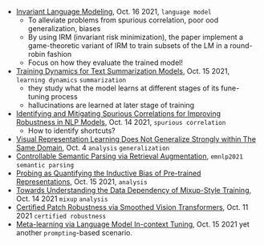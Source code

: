 
- [Invariant Language Modeling](https://arxiv.org/pdf/2110.08413.pdf), Oct. 16 2021, `language model`
  - To alleviate problems from spurious correlation, poor ood generalization, biases
  - By using IRM (invariant risk minimization), the paper implement a game-theoretic variant of IRM to train subsets of the LM in a round-robin fashion
  - Focus on how they evaluate the trained model!
- [Training Dynamics for Text Summarization Models](https://arxiv.org/pdf/2110.08370.pdf), Oct. 15 2021, `learning dynamics` `summarization`
  - they study what the model learns at different stages of its fune-tuning process
  - hallucinations are learned at later stage of training
- [Identifying and Mitigating Spurious Correlations for Improving Robustness in NLP Models](https://arxiv.org/pdf/2110.07736.pdf), Oct. 14 2021, `spurious correlation`
  - How to identify shortcuts?
- [Visual Representation Learning Does Not Generalize Strongly within The Same Domain](https://arxiv.org/pdf/2107.08221.pdf), Oct. 4 `analysis` `generalization`
- [Controllable Semantic Parsing via Retrieval Augmentation](https://arxiv.org/pdf/2110.08458.pdf), `emnlp2021` `semantic parsing`
- [Probing as Quantifying the Inductive Bias of Pre-trained Representations](https://arxiv.org/pdf/2110.08388.pdf), Oct. 15 2021, `analysis`
- [Towards Understanding the Data Dependency of Mixup-Style Training](https://arxiv.org/pdf/2110.07647.pdf), Oct. 14 2021 `mixup` `analysis`
- [Certified Patch Robustness via Smoothed Vision Transformers](https://arxiv.org/pdf/2110.07719.pdf), Oct. 11 2021 `certified robustness`
- [Meta-learning via Language Model In-context Tuning](https://arxiv.org/pdf/2110.07814.pdf), Oct. 15 2021 yet another `prompting`-based scenario.
